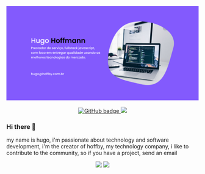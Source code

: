 ![github-hero](https://raw.githubusercontent.com/hugohoffmann035/hugohoffmann035/main/Frame%201.png)

<!--
**hugohoffmann035/hugohoffmann035** is a ✨ _special_ ✨ repository because its `README.md` (this file) appears on your GitHub profile.

Here are some ideas to get you started:

- 🔭 I’m currently working on ...
- 🌱 I’m currently learning ...
- 👯 I’m looking to collaborate on ...
- 🤔 I’m looking for help with ...
- 💬 Ask me about ...
- 📫 How to reach me: ...
- 😄 Pronouns: he/him
- ⚡ Fun fact: ...
-->

<p align="center">
  <a href="https://github.com/hugohoffmann035?tab=followers">
    <img src="https://img.shields.io/github/followers/hugohoffmann035?label=Followers&logo=GitHub&style=for-the-badge" alt="GitHub badge" />
  </a>
  <a href="http://twitter.com/hugohoffmann035">
    <img src="https://img.shields.io/twitter/follow/hugohoffmann035?label=Twitter&logo=twitter&style=for-the-badge" />
  </a>
</p>

### Hi there 👋

my name is hugo, i'm passionate about technology and software development, i'm the creator of hoffby, my technology company, i like to contribute to the community, so if you have a project, send an email

<p align="center">
  <img width="48%" src="https://github-readme-stats.vercel.app/api?username=hugohoffmann035&show_icons=true&theme=tokyonight" />
  <img width="48%" src="https://github-readme-streak-stats.herokuapp.com/?user=hugohoffmann035&theme=tokyonight" />
</p>


